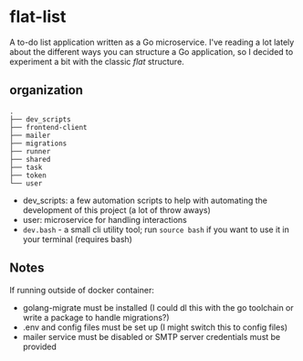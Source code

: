 # flat-list
A to-do list application written as a Go microservice. I've reading a lot lately about the different ways you can structure a Go application, so I decided to experiment a bit with the classic *flat* structure.

## organization
```
.
├── dev_scripts
├── frontend-client
├── mailer
├── migrations
├── runner
├── shared
├── task
├── token
└── user
```
* dev_scripts: a few automation scripts to help with automating the development of this project (a lot of throw aways)
* user: microservice for handling interactions
* `dev.bash` - a small cli utility tool; run `source bash` if you want to use it in your terminal (requires bash)

## Notes
If running outside of docker container:
* golang-migrate must be installed (I could dl this with the go toolchain or write a package to handle migrations?)
* .env and config files must be set up (I might switch this to config files)
* mailer service must be disabled or SMTP server credentials must be provided